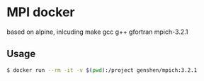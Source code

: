 # MPI docker
based on alpine, inlcuding make gcc g++ gfortran mpich-3.2.1
## Usage
```bash
$ docker run --rm -it -v $(pwd):/project genshen/mpich:3.2.1
```
